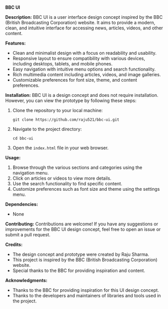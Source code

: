 **BBC UI**

**Description:**
BBC UI is a user interface design concept inspired by the BBC (British Broadcasting Corporation) website. 
It aims to provide a modern, clean, and intuitive interface for accessing news, articles, videos, and other content.

**Features:**
- Clean and minimalist design with a focus on readability and usability.
- Responsive layout to ensure compatibility with various devices, including desktops, tablets, and mobile phones.
- Easy navigation with intuitive menu options and search functionality.
- Rich multimedia content including articles, videos, and image galleries.
- Customizable preferences for font size, theme, and content preferences.

**Installation:**
BBC UI is a design concept and does not require installation. However, you can view the prototype by following these steps:
1. Clone the repository to your local machine:
   ```
   git clone https://github.com/raju521/bbc-ui.git
   ```

2. Navigate to the project directory:
   ```
   cd bbc-ui
   ```

3. Open the `index.html` file in your web browser.

**Usage:**
1. Browse through the various sections and categories using the navigation menu.
2. Click on articles or videos to view more details.
3. Use the search functionality to find specific content.
4. Customize preferences such as font size and theme using the settings menu.

**Dependencies:**
- None

**Contributing:**
Contributions are welcome! If you have any suggestions or improvements for the BBC UI design concept, feel free to open an issue or submit a pull request.

**Credits:**
- The design concept and prototype were created by Raju Sharma.
- This project is inspired by the BBC (British Broadcasting Corporation) website.
- Special thanks to the BBC for providing inspiration and content.

**Acknowledgments:**
- Thanks to the BBC for providing inspiration for this UI design concept.
- Thanks to the developers and maintainers of libraries and tools used in the project.
